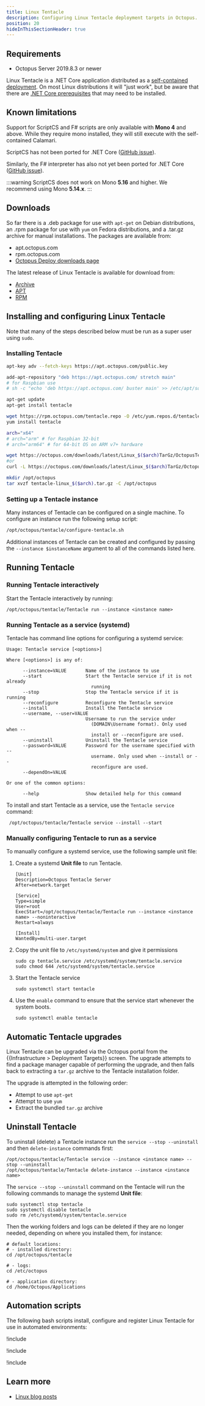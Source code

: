 ```yaml
---
title: Linux Tentacle
description: Configuring Linux Tentacle deployment targets in Octopus.
position: 20
hideInThisSectionHeader: true
---
```


## Requirements

- Octopus Server 2019.8.3 or newer

Linux Tentacle is a .NET Core application distributed as a [self-contained deployment](https://docs.microsoft.com/en-us/dotnet/core/deploying/#self-contained-deployments-scd). On most Linux distributions it will "just work", but be aware that there are [.NET Core prerequisites](https://github.com/dotnet/core/blob/master/Documentation/prereqs.md) that may need to be installed.

## Known limitations

Support for ScriptCS and F# scripts are only available with **Mono 4** and above. While they require mono installed, they will still execute with the self-contained Calamari.

ScriptCS has not been ported for .NET Core ([GitHub issue](https://github.com/scriptcs/scriptcs/issues/1183)).

Similarly, the F# interpreter has also not yet been ported for .NET Core ([GitHub issue](https://github.com/Microsoft/visualfsharp/issues/2407)).

:::warning 
ScriptCS does not work on Mono **5.16** and higher. We recommend using Mono **5.14.x**.
:::

## Downloads

So far there is a .deb package for use with `apt-get` on Debian distributions, an .rpm package for use with `yum` on Fedora distributions, and a .tar.gz archive for manual installations. The packages are available from:

- apt.octopus.com
- rpm.octopus.com
- [Octopus Deploy downloads page](https://g.octopushq.com/ProductDownloadPage)

The latest release of Linux Tentacle is available for download from:

- [Archive](https://octopus.com/downloads/latest/Linux_x64TarGz/OctopusTentacle)
- [APT](https://octopus.com/downloads/latest/Linux_x64Apt/OctopusTentacle)
- [RPM](https://octopus.com/downloads/latest/Linux_x64Rpm/OctopusTentacle)

## Installing and configuring Linux Tentacle
Note that many of the steps described below must be run as a super user using `sudo`.

### Installing Tentacle
```bash Debian/Ubuntu repository
apt-key adv --fetch-keys https://apt.octopus.com/public.key

add-apt-repository "deb https://apt.octopus.com/ stretch main"
# for Raspbian use 
# sh -c "echo 'deb https://apt.octopus.com/ buster main' >> /etc/apt/sources.list"

apt-get update
apt-get install tentacle
```

```bash CentOS/Fedora repository
wget https://rpm.octopus.com/tentacle.repo -O /etc/yum.repos.d/tentacle.repo
yum install tentacle
```

```bash Archive
arch="x64" 
# arch="arm" # for Raspbian 32-bit
# arch="arm64" # for 64-bit OS on ARM v7+ hardware

wget https://octopus.com/downloads/latest/Linux_$($arch)TarGz/OctopusTentacle -O tentacle-linux_$($arch).tar.gz
#or
curl -L https://octopus.com/downloads/latest/Linux_$($arch)TarGz/OctopusTentacle --output tentacle-linux_$($arch).tar.gz

mkdir /opt/octopus
tar xvzf tentacle-linux_$($arch).tar.gz -C /opt/octopus
```

### Setting up a Tentacle instance
Many instances of Tentacle can be configured on a single machine. To configure an instance run the following setup script:

```bash
/opt/octopus/tentacle/configure-tentacle.sh
```

Additional instances of Tentacle can be created and configured by passing the `--instance $instanceName` argument to all of the commands listed here.

## Running Tentacle

### Running Tentacle interactively
Start the Tentacle interactively by running:

```
/opt/octopus/tentacle/Tentacle run --instance <instance name>
```

### Running Tentacle as a service (systemd)
Tentacle has command line options for configuring a systemd service:

```
Usage: Tentacle service [<options>]

Where [<options>] is any of:

      --instance=VALUE       Name of the instance to use
      --start                Start the Tentacle service if it is not already
                               running
      --stop                 Stop the Tentacle service if it is running
      --reconfigure          Reconfigure the Tentacle service
      --install              Install the Tentacle service
      --username, --user=VALUE
                             Username to run the service under
                               (DOMAIN\Username format). Only used when --
                               install or --reconfigure are used.
      --uninstall            Uninstall the Tentacle service
      --password=VALUE       Password for the username specified with --
                               username. Only used when --install or --
                               reconfigure are used.
      --dependOn=VALUE

Or one of the common options:

      --help                 Show detailed help for this command
```

To install and start Tentacle as a service, use the `Tentacle service` command:

```
 /opt/octopus/tentacle/Tentacle service --install --start
```

### Manually configuring Tentacle to run as a service
To manually configure a systemd service, use the following sample unit file:

1. Create a systemd **Unit file** to run Tentacle.
    ```
    [Unit]
    Description=Octopus Tentacle Server
    After=network.target

    [Service]
    Type=simple
    User=root
    ExecStart=/opt/octopus/tentacle/Tentacle run --instance <instance name> --noninteractive
    Restart=always

    [Install]
    WantedBy=multi-user.target
    ```

2. Copy the unit file to `/etc/systemd/system` and give it permissions
    ```
    sudo cp tentacle.service /etc/systemd/system/tentacle.service
    sudo chmod 644 /etc/systemd/system/tentacle.service
    ```

3. Start the Tentacle service
    ```
    sudo systemctl start tentacle
    ```

4. Use the `enable` command to ensure that the service start whenever the system boots.
    ```
    sudo systemctl enable tentacle
    ```

## Automatic Tentacle upgrades
Linux Tentacle can be upgraded via the Octopus portal from the {{Infrastructure > Deployment Targets}} screen. The upgrade attempts to find a package manager capable of performing the upgrade, and then falls back to extracting a `tar.gz` archive to the Tentacle installation folder.

The upgrade is attempted in the following order:

- Attempt to use `apt-get`
- Attempt to use `yum`
- Extract the bundled `tar.gz` archive

## Uninstall Tentacle

To uninstall (delete) a Tentacle instance run the `service --stop --uninstall` and then `delete-instance` commands first:

```
/opt/octopus/tentacle/Tentacle service --instance <instance name> --stop --uninstall
/opt/octopus/tentacle/Tentacle delete-instance --instance <instance name>
```

The `service --stop --uninstall` command on the Tentacle will run the following commands to manage the systemd **Unit file**:

```
sudo systemctl stop tentacle
sudo systemctl disable tentacle
sudo rm /etc/systemd/system/tentacle.service
```

Then the working folders and logs can be deleted if they are no longer needed, depending on where you installed them, for instance:
```
# default locations:
# - installed directory:
cd /opt/octopus/tentacle

# - logs:
cd /etc/octopus

# - application directory:
cd /home/Octopus/Applications
```

## Automation scripts
The following bash scripts install, configure and register Linux Tentacle for use in automated environments:

!include <quickstart-debian>

!include <quickstart-fedora>

!include <quickstart-archive>

## Learn more

- [Linux blog posts](https://octopus.com/blog/tag/linux)
